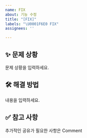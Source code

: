 ```yaml
---
name: FIX
about: 기능 수정
title: "[FIX]"
labels: "\U0001F6E0 FIX"
assignees: ''

---
```


## ✨ 문제 상황
문제 상황을 입력하세요.

## 🛠 해결 방법
내용을 입력하세요.      

## ✅ 참고 사항
추가적인 공유가 필요한 사항은 Comment
